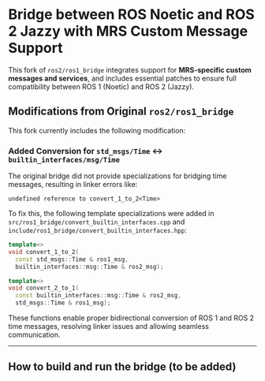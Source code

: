 # Bridge between ROS Noetic and ROS 2 Jazzy with MRS Custom Message Support

This fork of `ros2/ros1_bridge` integrates support for **MRS-specific custom messages and services**, and includes essential patches to ensure full compatibility between ROS 1 (Noetic) and ROS 2 (Jazzy).

## Modifications from Original `ros2/ros1_bridge`

This fork currently includes the following modification:

### Added Conversion for `std_msgs/Time` ↔ `builtin_interfaces/msg/Time`

The original bridge did not provide specializations for bridging time messages, resulting in linker errors like:

```
undefined reference to convert_1_to_2<Time>
```

To fix this, the following template specializations were added in  
`src/ros1_bridge/convert_builtin_interfaces.cpp` and  
`include/ros1_bridge/convert_builtin_interfaces.hpp`:

```cpp
template<>
void convert_1_to_2(
  const std_msgs::Time & ros1_msg, 
  builtin_interfaces::msg::Time & ros2_msg);

template<>
void convert_2_to_1(
  const builtin_interfaces::msg::Time & ros2_msg, 
  std_msgs::Time & ros1_msg);
```

These functions enable proper bidirectional conversion of ROS 1 and ROS 2 time messages, resolving linker issues and allowing seamless communication.

---

## How to build and run the bridge (to be added)
